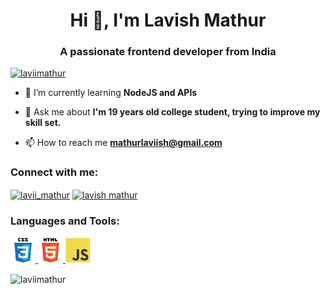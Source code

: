 <h1 align="center">Hi 👋, I'm Lavish Mathur</h1>
<h3 align="center">A passionate frontend developer from India</h3>

<p align="left"> <a href="https://github.com/ryo-ma/github-profile-trophy"><img src="https://github-profile-trophy.vercel.app/?username=laviimathur" alt="laviimathur" /></a> </p>

- 🌱 I’m currently learning **NodeJS and APIs**

- 💬 Ask me about **I'm 19 years old college student, trying to improve my skill set.**

- 📫 How to reach me **mathurlaviish@gmail.com**

<h3 align="left">Connect with me:</h3>
<p align="left">
<a href="https://twitter.com/lavii_mathur" target="blank"><img align="center" src="https://raw.githubusercontent.com/rahuldkjain/github-profile-readme-generator/master/src/images/icons/Social/twitter.svg" alt="lavii_mathur" height="30" width="40" /></a>
<a href="http://www.linkedin.com/in/lavish-mathur-810888275" target="blank"><img align="center" src="https://raw.githubusercontent.com/rahuldkjain/github-profile-readme-generator/master/src/images/icons/Social/linked-in-alt.svg" alt="lavish mathur" height="30" width="40" /></a>
</p>

<h3 align="left">Languages and Tools:</h3>
<p align="left"> <a href="https://www.w3schools.com/css/" target="_blank" rel="noreferrer"> <img src="https://raw.githubusercontent.com/devicons/devicon/master/icons/css3/css3-original-wordmark.svg" alt="css3" width="40" height="40"/> </a> <a href="https://www.w3.org/html/" target="_blank" rel="noreferrer"> <img src="https://raw.githubusercontent.com/devicons/devicon/master/icons/html5/html5-original-wordmark.svg" alt="html5" width="40" height="40"/> </a> <a href="https://developer.mozilla.org/en-US/docs/Web/JavaScript" target="_blank" rel="noreferrer"> <img src="https://raw.githubusercontent.com/devicons/devicon/master/icons/javascript/javascript-original.svg" alt="javascript" width="40" height="40"/> </a> </p>

<p><img align="center" src="https://github-readme-stats.vercel.app/api/top-langs?username=laviimathur&show_icons=true&locale=en&layout=compact" alt="laviimathur" /></p>
